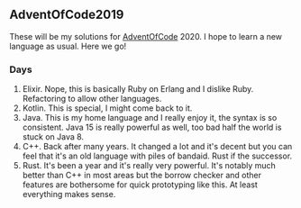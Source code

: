 ## AdventOfCode2019

These will be my solutions for [AdventOfCode](https://adventofcode.com/) 2020. I hope to learn a new language as usual. Here we go!

### Days

1. Elixir. Nope, this is basically Ruby on Erlang and I dislike Ruby. Refactoring to allow other languages.
2. Kotlin. This is special, I might come back to it.
3. Java. This is my home language and I really enjoy it, the syntax is so consistent. Java 15 is really powerful as well, too bad half the world is stuck on Java 8.
4. C++. Back after many years. It changed a lot and it's decent but you can feel that it's an old language with piles of bandaid. Rust if the successor.
5. Rust. It's been a year and it's really very powerful. It's notably much better than C++ in most areas but the borrow checker and other features are bothersome for quick prototyping like this. At least everything makes sense.
